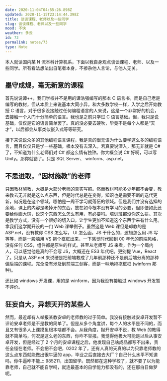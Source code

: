 ```yaml
---
date: 2020-11-04T04:55:26.898Z
updated: 2020-11-15T23:14:44.398Z
title: 谈谈课程、老师以及一些同学
slug: 谈谈课程、老师以及一些同学
mood: 不快
weather: 多云
id: 73
permalink: notes/73
type: Note
---
```



本人就读国内某 N 流本科计算机系，下面以我自身观点谈谈课程、老师、以及一些同学。所有看法想法出自笔者本身，不掺杂他人言论，与他人无关。

## 墨守成规，毫无新意的课程

首先说说谭++，我们学校并不是用的谭浩强编写的那本 C 语言书，而是自己老是编写的教材，但从本质上来说基本大同小异。和大多数学校一样，入学之后开始教授 C 语言，对于很多没接触过任何编程语言的人来说，这是一个非常好的机会，去接触一个入门十分简单的语言。我也是之前只学过 C 语言基础。但，我只是说基础，仅仅是它的语言简单罢了。真的没必要去硬吹，毕竟不是每个人都是“天才”，以后都会从事类似嵌入式等等研究。

接下来说说众多的其他编程语言课程，我是真的很无语为什么要学这么多的编程语言，而且仅仅只是学一些基础，根本没有去深入。若真要说深入，那无非就是 C# 了，不知道为什么老师们对 C# 都这么情有独钟。你大概会说 C# 好啊，可以写 Unity。那你就错了。只是 SQL Server、 winform、asp.net。

## 不思进取，“因材施教”的老师

只因教材施教，大概是大部分老师的真实写照。然而教材可能多少年都不会变，教来教去无非就是这么点东西，但是时代总是在变得，知识也是需要不断的迭代更新，何况是在这个领域，哪怕是一周不学习就落伍的领域。但是我们并没有选择的余地，课上的内容是老掉牙的东西，放在如今根本没有学习的必要，但即便如此还要给你画大饼，说这个东西怎么怎么有用，有必要吗。培训班都没你这么拼。其次是教学方式，没有一个很好的切入口，让学生更加不知道这个东西学来有什么用。拿我们这学期开设的一门 Web 课举例子。虽然这是 Web 课但是却教的是 ASP.net，没有教你 CSS 怎么写， UI 怎么画，JS 干什么的，逻辑怎么用 JS 写等等，而是一股脑用 VS 拖个框框出来，一下感觉时代回到 00 年代的前端风格，没有任何 CSS，组件都是原生的样式。甚至从老师写 JS 来看，作为一个局内人，可以感觉他是真的不会写 JS，大概还在 ES3 年代吧。更别提 Vue，React 了。只是从 ASP.net 来说硬是把前端教成了几年前那种还不是前后端分离的那种偏后端的课程。完全没有涉及到前端三剑客，而是一味地拖拖框框 (winform 那种)。

还比如 windows 开发课，用的是 winform，因为我没有接触过 windows 开发暂不评价。

## 狂妄自大，异想天开的某些人

然而，最近却有人举报某教安卓的老师教的过于简单。我没有接触过安卓开发暂不评论安卓老师是不是教的简单了。但是从多个角度讲，每个人的水平是不同的，而且又有很多人上课摸鱼根本啥都不会。从我角度，抛开安卓不说，教 Web 的教得就不简单吗，何况是这么老的东西，你咋不举报。我觉得他极大可能是以后从事安卓开发，但是经过了 2 个月的安卓课程之后，他发现自己啥成品都写不出来，责任全怪在老师。不会把不会吧，0202 年了，还有人真的天真的以为只靠老师教的这么点东西就能做出很牛逼的 app，毕业之后直接去大厂？自己什么水平不知道吗，你牛逼咋不能上 985211，出国留学。既然都在这种学校了，就不要了以为能靠老师，自己就不能自学吗，就连最基本的自学能力都没有的，还在那白日做梦呢。